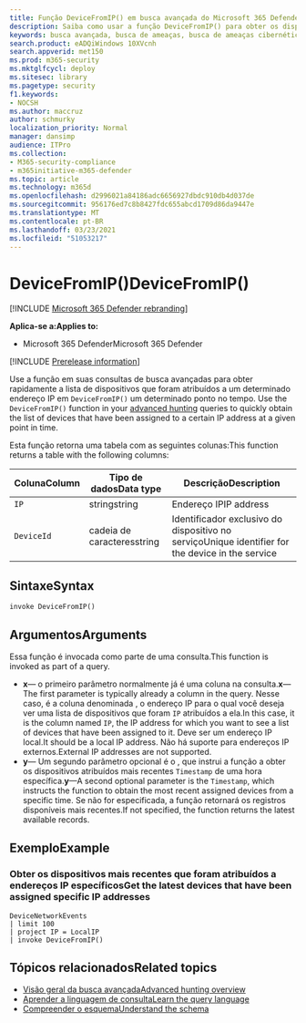 ```yaml
---
title: Função DeviceFromIP() em busca avançada do Microsoft 365 Defender
description: Saiba como usar a função DeviceFromIP() para obter os dispositivos que foram atribuídos a um endereço IP específico
keywords: busca avançada, busca de ameaças, busca de ameaças cibernéticas, proteção contra ameaças da Microsoft, microsoft 365, mtp, m365, pesquisa, consulta, telemetria, referência de esquema, kusto, dispositivo, devicefromIP, função, enriquecimento
search.product: eADQiWindows 10XVcnh
search.appverid: met150
ms.prod: m365-security
ms.mktglfcycl: deploy
ms.sitesec: library
ms.pagetype: security
f1.keywords:
- NOCSH
ms.author: maccruz
author: schmurky
localization_priority: Normal
manager: dansimp
audience: ITPro
ms.collection:
- M365-security-compliance
- m365initiative-m365-defender
ms.topic: article
ms.technology: m365d
ms.openlocfilehash: d2996021a84186adc6656927dbdc910db4d037de
ms.sourcegitcommit: 956176ed7c8b8427fdc655abcd1709d86da9447e
ms.translationtype: MT
ms.contentlocale: pt-BR
ms.lasthandoff: 03/23/2021
ms.locfileid: "51053217"
---
```

# <a name="devicefromip"></a><span data-ttu-id="bf5cf-104">DeviceFromIP()</span><span class="sxs-lookup"><span data-stu-id="bf5cf-104">DeviceFromIP()</span></span>

[!INCLUDE [Microsoft 365 Defender rebranding](../includes/microsoft-defender.md)]


<span data-ttu-id="bf5cf-105">**Aplica-se a:**</span><span class="sxs-lookup"><span data-stu-id="bf5cf-105">**Applies to:**</span></span>
- <span data-ttu-id="bf5cf-106">Microsoft 365 Defender</span><span class="sxs-lookup"><span data-stu-id="bf5cf-106">Microsoft 365 Defender</span></span>


[!INCLUDE [Prerelease information](../includes/prerelease.md)]


<span data-ttu-id="bf5cf-107">Use a função em suas consultas de busca avançadas para obter rapidamente a lista de dispositivos que foram atribuídos a um determinado endereço IP em `DeviceFromIP()` um determinado ponto no tempo. [](advanced-hunting-overview.md)</span><span class="sxs-lookup"><span data-stu-id="bf5cf-107">Use the `DeviceFromIP()` function in your [advanced hunting](advanced-hunting-overview.md) queries to quickly obtain the list of devices that have been assigned to a certain IP address at a given point in time.</span></span> 

<span data-ttu-id="bf5cf-108">Esta função retorna uma tabela com as seguintes colunas:</span><span class="sxs-lookup"><span data-stu-id="bf5cf-108">This function returns a table with the following columns:</span></span>

| <span data-ttu-id="bf5cf-109">Coluna</span><span class="sxs-lookup"><span data-stu-id="bf5cf-109">Column</span></span> | <span data-ttu-id="bf5cf-110">Tipo de dados</span><span class="sxs-lookup"><span data-stu-id="bf5cf-110">Data type</span></span> | <span data-ttu-id="bf5cf-111">Descrição</span><span class="sxs-lookup"><span data-stu-id="bf5cf-111">Description</span></span> |
|------------|-------------|-------------|
| `IP` | <span data-ttu-id="bf5cf-112">string</span><span class="sxs-lookup"><span data-stu-id="bf5cf-112">string</span></span> | <span data-ttu-id="bf5cf-113">Endereço IP</span><span class="sxs-lookup"><span data-stu-id="bf5cf-113">IP address</span></span>  |
| `DeviceId` | <span data-ttu-id="bf5cf-114">cadeia de caracteres</span><span class="sxs-lookup"><span data-stu-id="bf5cf-114">string</span></span> | <span data-ttu-id="bf5cf-115">Identificador exclusivo do dispositivo no serviço</span><span class="sxs-lookup"><span data-stu-id="bf5cf-115">Unique identifier for the device in the service</span></span> |


## <a name="syntax"></a><span data-ttu-id="bf5cf-116">Sintaxe</span><span class="sxs-lookup"><span data-stu-id="bf5cf-116">Syntax</span></span>

```kusto
invoke DeviceFromIP()
```

## <a name="arguments"></a><span data-ttu-id="bf5cf-117">Argumentos</span><span class="sxs-lookup"><span data-stu-id="bf5cf-117">Arguments</span></span>

<span data-ttu-id="bf5cf-118">Essa função é invocada como parte de uma consulta.</span><span class="sxs-lookup"><span data-stu-id="bf5cf-118">This function is invoked as part of a query.</span></span>

- <span data-ttu-id="bf5cf-119">**x**— o primeiro parâmetro normalmente já é uma coluna na consulta.</span><span class="sxs-lookup"><span data-stu-id="bf5cf-119">**x**—The first parameter is typically already a column in the query.</span></span> <span data-ttu-id="bf5cf-120">Nesse caso, é a coluna denominada , o endereço IP para o qual você deseja ver uma lista de dispositivos que foram `IP` atribuídos a ela.</span><span class="sxs-lookup"><span data-stu-id="bf5cf-120">In this case, it is the column named `IP`, the IP address for which you want to see a list of devices that have been assigned to it.</span></span> <span data-ttu-id="bf5cf-121">Deve ser um endereço IP local.</span><span class="sxs-lookup"><span data-stu-id="bf5cf-121">It should be a local IP address.</span></span> <span data-ttu-id="bf5cf-122">Não há suporte para endereços IP externos.</span><span class="sxs-lookup"><span data-stu-id="bf5cf-122">External IP addresses are not supported.</span></span>
- <span data-ttu-id="bf5cf-123">**y**— Um segundo parâmetro opcional é o , que instrui a função a obter os dispositivos atribuídos mais recentes `Timestamp` de uma hora específica.</span><span class="sxs-lookup"><span data-stu-id="bf5cf-123">**y**—A second optional parameter is the `Timestamp`, which instructs the function to obtain the most recent assigned devices from a specific time.</span></span> <span data-ttu-id="bf5cf-124">Se não for especificada, a função retornará os registros disponíveis mais recentes.</span><span class="sxs-lookup"><span data-stu-id="bf5cf-124">If not specified, the function returns the latest available records.</span></span>

## <a name="example"></a><span data-ttu-id="bf5cf-125">Exemplo</span><span class="sxs-lookup"><span data-stu-id="bf5cf-125">Example</span></span>


### <a name="get-the-latest-devices-that-have-been-assigned-specific-ip-addresses"></a><span data-ttu-id="bf5cf-126">Obter os dispositivos mais recentes que foram atribuídos a endereços IP específicos</span><span class="sxs-lookup"><span data-stu-id="bf5cf-126">Get the latest devices that have been assigned specific IP addresses</span></span>

```kusto
DeviceNetworkEvents 
| limit 100 
| project IP = LocalIP 
| invoke DeviceFromIP()
```

## <a name="related-topics"></a><span data-ttu-id="bf5cf-127">Tópicos relacionados</span><span class="sxs-lookup"><span data-stu-id="bf5cf-127">Related topics</span></span>
- [<span data-ttu-id="bf5cf-128">Visão geral da busca avançada</span><span class="sxs-lookup"><span data-stu-id="bf5cf-128">Advanced hunting overview</span></span>](advanced-hunting-overview.md)
- [<span data-ttu-id="bf5cf-129">Aprender a linguagem de consulta</span><span class="sxs-lookup"><span data-stu-id="bf5cf-129">Learn the query language</span></span>](advanced-hunting-query-language.md)
- [<span data-ttu-id="bf5cf-130">Compreender o esquema</span><span class="sxs-lookup"><span data-stu-id="bf5cf-130">Understand the schema</span></span>](advanced-hunting-schema-tables.md)
